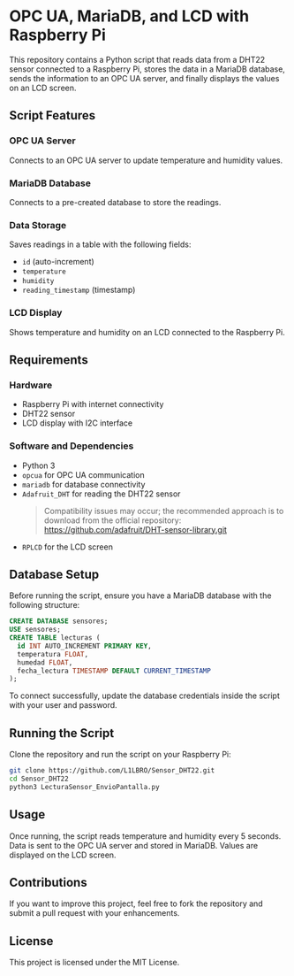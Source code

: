 # OPC UA, MariaDB, and LCD with Raspberry Pi

This repository contains a Python script that reads data from a DHT22 sensor connected to a Raspberry Pi, stores the data in a MariaDB database, sends the information to an OPC UA server, and finally displays the values on an LCD screen.

## Script Features

### OPC UA Server

Connects to an OPC UA server to update temperature and humidity values.

### MariaDB Database

Connects to a pre-created database to store the readings.

### Data Storage

Saves readings in a table with the following fields:

- `id` (auto-increment)
- `temperature`
- `humidity`
- `reading_timestamp` (timestamp)

### LCD Display

Shows temperature and humidity on an LCD connected to the Raspberry Pi.

## Requirements

### Hardware

- Raspberry Pi with internet connectivity  
- DHT22 sensor  
- LCD display with I2C interface

### Software and Dependencies

- Python 3  
- `opcua` for OPC UA communication  
- `mariadb` for database connectivity  
- `Adafruit_DHT` for reading the DHT22 sensor  
  > Compatibility issues may occur; the recommended approach is to download from the official repository: https://github.com/adafruit/DHT-sensor-library.git  
- `RPLCD` for the LCD screen

## Database Setup

Before running the script, ensure you have a MariaDB database with the following structure:

```sql
CREATE DATABASE sensores;
USE sensores;
CREATE TABLE lecturas (
  id INT AUTO_INCREMENT PRIMARY KEY,
  temperatura FLOAT,
  humedad FLOAT,
  fecha_lectura TIMESTAMP DEFAULT CURRENT_TIMESTAMP
);
````
To connect successfully, update the database credentials inside the script with your user and password.

## Running the Script

Clone the repository and run the script on your Raspberry Pi:
```bash
git clone https://github.com/L1LBRO/Sensor_DHT22.git
cd Sensor_DHT22
python3 LecturaSensor_EnvioPantalla.py
````

## Usage

Once running, the script reads temperature and humidity every 5 seconds.
Data is sent to the OPC UA server and stored in MariaDB.
Values are displayed on the LCD screen.

## Contributions

If you want to improve this project, feel free to fork the repository and submit a pull request with your enhancements.

## License

This project is licensed under the MIT License.
